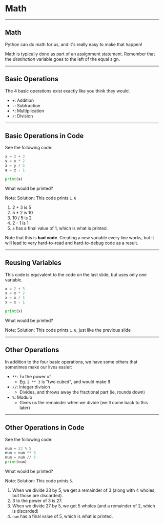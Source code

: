 # Math

----

## Math

Python can do math for us, and it's really easy to make that happen!

Math is typically done as part of an assignment statement. Remember that the *destination* variable
goes to the left of the equal sign.

----

## Basic Operations

The 4 basic operations exist exactly like you think they would. 

* `+`: Addition
* `-`: Subtraction
* `*`: Multiplication
* `/`: Division

---

## Basic Operations in Code
See the following code:

```python
x = 2 + 3
y = x * 2
z = y / 5
a = z - 1

print(a)
```

What would be printed?

Note:
Solution: This code prints `1.0`

1. 2 + 3 is 5
2. 5 * 2 is 10
3. 10 / 5 is 2
4. 2 - 1 is 1
5. `a` has a final value of 1, which is what is printed.

Note that this is **bad code**. Creating a new variable every line works, but it will lead to very hard-to-read
and hard-to-debug code as a result. 

---
## Reusing Variables
This code is equivalent to the code on the last slide, but uses only one variable.

```python
x = 2 + 3
x = x * 2
x = x / 5
x = x - 1

print(x)
```

What would be printed?

Note:
Solution: This code prints `1.0`, just like the previous slide

----

## Other Operations

In addition to the four basic operations, we have some others that sometimes make our lives easier:

* `**`: To the power of
  * Eg. `2 ** 3` is "two cubed", and would make 8
* `//`: Integer division
  * Divides, and throws away the fractional part (ie, rounds down)
* `%`: Modulo
  * Gives us the remainder when we divide (we'll come back to this later)

---

## Other Operations in Code
See the following code:

```python
num = 23 % 5
num = num ** 3
num = num // 5
print(num)
```

What would be printed?

Note:
Solution: This code prints `5`.

1. When we divide 23 by 5, we get a remainder of 3 (along with 4 wholes, but those are discarded). 
2. 3 to the power of 3 is 27.
3. When we divide 27 by 5, we get 5 wholes (and a remainder of 2, which is discarded) 
4. `num` has a final value of 5, which is what is printed.
